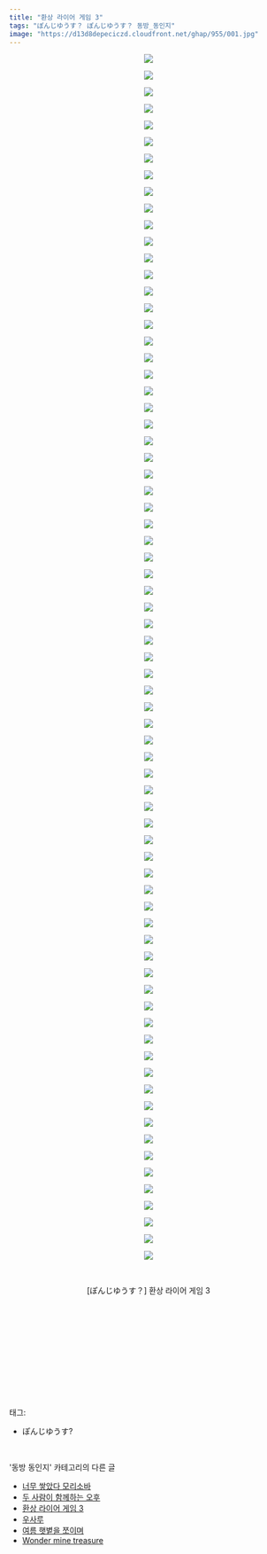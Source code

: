 ```yaml
---
title: "환상 라이어 게임 3"
tags: "ぽんじゆうす？ ぽんじゆうす？ 동방_동인지"
image: "https://d13d8depeciczd.cloudfront.net/ghap/955/001.jpg"
---
```

<div class="article">
<p style="text-align: center; clear: none; float: none;"><img src="{{ site.imgserver12 }}/ghap/955/001.jpg"/></p>
<p style="text-align: center; clear: none; float: none;"><img src="{{ site.imgserver12 }}/ghap/955/002.jpg"/></p>
<p style="text-align: center; clear: none; float: none;"><img src="{{ site.imgserver12 }}/ghap/955/003.jpg"/></p>
<p style="text-align: center; clear: none; float: none;"><img src="{{ site.imgserver12 }}/ghap/955/004.jpg"/></p>
<p style="text-align: center; clear: none; float: none;"><img src="{{ site.imgserver12 }}/ghap/955/005.jpg"/></p>
<p style="text-align: center; clear: none; float: none;"><img src="{{ site.imgserver12 }}/ghap/955/006.jpg"/></p>
<p style="text-align: center; clear: none; float: none;"><img src="{{ site.imgserver12 }}/ghap/955/007.jpg"/></p>
<p style="text-align: center; clear: none; float: none;"><img src="{{ site.imgserver12 }}/ghap/955/008.jpg"/></p>
<p style="text-align: center; clear: none; float: none;"><img src="{{ site.imgserver12 }}/ghap/955/009.jpg"/></p>
<p style="text-align: center; clear: none; float: none;"><img src="{{ site.imgserver12 }}/ghap/955/010.jpg"/></p>
<p style="text-align: center; clear: none; float: none;"><img src="{{ site.imgserver12 }}/ghap/955/011.jpg"/></p>
<p style="text-align: center; clear: none; float: none;"><img src="{{ site.imgserver12 }}/ghap/955/012.jpg"/></p>
<p style="text-align: center; clear: none; float: none;"><img src="{{ site.imgserver12 }}/ghap/955/013.jpg"/></p>
<p style="text-align: center; clear: none; float: none;"><img src="{{ site.imgserver12 }}/ghap/955/014.jpg"/></p>
<p style="text-align: center; clear: none; float: none;"><img src="{{ site.imgserver12 }}/ghap/955/015.jpg"/></p>
<p style="text-align: center; clear: none; float: none;"><img src="{{ site.imgserver12 }}/ghap/955/016.jpg"/></p>
<p style="text-align: center; clear: none; float: none;"><img src="{{ site.imgserver12 }}/ghap/955/017.jpg"/></p>
<p style="text-align: center; clear: none; float: none;"><img src="{{ site.imgserver12 }}/ghap/955/018.jpg"/></p>
<p style="text-align: center; clear: none; float: none;"><img src="{{ site.imgserver12 }}/ghap/955/019.jpg"/></p>
<p style="text-align: center; clear: none; float: none;"><img src="{{ site.imgserver12 }}/ghap/955/020.jpg"/></p>
<p style="text-align: center; clear: none; float: none;"><img src="{{ site.imgserver12 }}/ghap/955/021.jpg"/></p>
<p style="text-align: center; clear: none; float: none;"><img src="{{ site.imgserver12 }}/ghap/955/022.jpg"/></p>
<p style="text-align: center; clear: none; float: none;"><img src="{{ site.imgserver12 }}/ghap/955/023.jpg"/></p>
<p style="text-align: center; clear: none; float: none;"><img src="{{ site.imgserver12 }}/ghap/955/024.jpg"/></p>
<p style="text-align: center; clear: none; float: none;"><img src="{{ site.imgserver12 }}/ghap/955/025.jpg"/></p>
<p style="text-align: center; clear: none; float: none;"><img src="{{ site.imgserver12 }}/ghap/955/026.jpg"/></p>
<p style="text-align: center; clear: none; float: none;"><img src="{{ site.imgserver12 }}/ghap/955/027.jpg"/></p>
<p style="text-align: center; clear: none; float: none;"><img src="{{ site.imgserver12 }}/ghap/955/028.jpg"/></p>
<p style="text-align: center; clear: none; float: none;"><img src="{{ site.imgserver12 }}/ghap/955/029.jpg"/></p>
<p style="text-align: center; clear: none; float: none;"><img src="{{ site.imgserver12 }}/ghap/955/030.jpg"/></p>
<p style="text-align: center; clear: none; float: none;"><img src="{{ site.imgserver12 }}/ghap/955/031.jpg"/></p>
<p style="text-align: center; clear: none; float: none;"><img src="{{ site.imgserver12 }}/ghap/955/032.jpg"/></p>
<p style="text-align: center; clear: none; float: none;"><img src="{{ site.imgserver12 }}/ghap/955/033.jpg"/></p>
<p style="text-align: center; clear: none; float: none;"><img src="{{ site.imgserver12 }}/ghap/955/034.jpg"/></p>
<p style="text-align: center; clear: none; float: none;"><img src="{{ site.imgserver12 }}/ghap/955/035.jpg"/></p>
<p style="text-align: center; clear: none; float: none;"><img src="{{ site.imgserver12 }}/ghap/955/036.jpg"/></p>
<p style="text-align: center; clear: none; float: none;"><img src="{{ site.imgserver12 }}/ghap/955/037.jpg"/></p>
<p style="text-align: center; clear: none; float: none;"><img src="{{ site.imgserver12 }}/ghap/955/038.jpg"/></p>
<p style="text-align: center; clear: none; float: none;"><img src="{{ site.imgserver12 }}/ghap/955/039.jpg"/></p>
<p style="text-align: center; clear: none; float: none;"><img src="{{ site.imgserver12 }}/ghap/955/040.jpg"/></p>
<p style="text-align: center; clear: none; float: none;"><img src="{{ site.imgserver12 }}/ghap/955/041.jpg"/></p>
<p style="text-align: center; clear: none; float: none;"><img src="{{ site.imgserver12 }}/ghap/955/042.jpg"/></p>
<p style="text-align: center; clear: none; float: none;"><img src="{{ site.imgserver12 }}/ghap/955/043.jpg"/></p>
<p style="text-align: center; clear: none; float: none;"><img src="{{ site.imgserver12 }}/ghap/955/044.jpg"/></p>
<p style="text-align: center; clear: none; float: none;"><img src="{{ site.imgserver12 }}/ghap/955/045.jpg"/></p>
<p style="text-align: center; clear: none; float: none;"><img src="{{ site.imgserver12 }}/ghap/955/046.jpg"/></p>
<p style="text-align: center; clear: none; float: none;"><img src="{{ site.imgserver12 }}/ghap/955/047.jpg"/></p>
<p style="text-align: center; clear: none; float: none;"><img src="{{ site.imgserver12 }}/ghap/955/048.jpg"/></p>
<p style="text-align: center; clear: none; float: none;"><img src="{{ site.imgserver12 }}/ghap/955/049.jpg"/></p>
<p style="text-align: center; clear: none; float: none;"><img src="{{ site.imgserver12 }}/ghap/955/050.jpg"/></p>
<p style="text-align: center; clear: none; float: none;"><img src="{{ site.imgserver12 }}/ghap/955/051.jpg"/></p>
<p style="text-align: center; clear: none; float: none;"><img src="{{ site.imgserver12 }}/ghap/955/052.jpg"/></p>
<p style="text-align: center; clear: none; float: none;"><img src="{{ site.imgserver12 }}/ghap/955/053.jpg"/></p>
<p style="text-align: center; clear: none; float: none;"><img src="{{ site.imgserver12 }}/ghap/955/054.jpg"/></p>
<p style="text-align: center; clear: none; float: none;"><img src="{{ site.imgserver12 }}/ghap/955/055.jpg"/></p>
<p style="text-align: center; clear: none; float: none;"><img src="{{ site.imgserver12 }}/ghap/955/056.jpg"/></p>
<p style="text-align: center; clear: none; float: none;"><img src="{{ site.imgserver12 }}/ghap/955/057.jpg"/></p>
<p style="text-align: center; clear: none; float: none;"><img src="{{ site.imgserver12 }}/ghap/955/058.jpg"/></p>
<p style="text-align: center; clear: none; float: none;"><img src="{{ site.imgserver12 }}/ghap/955/059.jpg"/></p>
<p style="text-align: center; clear: none; float: none;"><img src="{{ site.imgserver12 }}/ghap/955/060.jpg"/></p>
<p style="text-align: center; clear: none; float: none;"><img src="{{ site.imgserver12 }}/ghap/955/061.jpg"/></p>
<p style="text-align: center; clear: none; float: none;"><img src="{{ site.imgserver12 }}/ghap/955/062.jpg"/></p>
<p style="text-align: center; clear: none; float: none;"><img src="{{ site.imgserver12 }}/ghap/955/063.jpg"/></p>
<p style="text-align: center; clear: none; float: none;"><img src="{{ site.imgserver12 }}/ghap/955/064.jpg"/></p>
<p style="text-align: center; clear: none; float: none;"><img src="{{ site.imgserver12 }}/ghap/955/065.jpg"/></p>
<p style="text-align: center; clear: none; float: none;"><img src="{{ site.imgserver12 }}/ghap/955/066.jpg"/></p>
<p style="text-align: center; clear: none; float: none;"><img src="{{ site.imgserver12 }}/ghap/955/067.jpg"/></p>
<p style="text-align: center; clear: none; float: none;"><img src="{{ site.imgserver12 }}/ghap/955/068.jpg"/></p>
<p style="text-align: center; clear: none; float: none;"><img src="{{ site.imgserver12 }}/ghap/955/069.jpg"/></p>
<p style="text-align: center; clear: none; float: none;"><img src="{{ site.imgserver12 }}/ghap/955/070.jpg"/></p>
<p style="text-align: center; clear: none; float: none;"><img src="{{ site.imgserver12 }}/ghap/955/071.jpg"/></p>
<p style="text-align: center; clear: none; float: none;"><img src="{{ site.imgserver12 }}/ghap/955/072.jpg"/></p>
<p style="text-align: center; clear: none; float: none;"><img src="{{ site.imgserver12 }}/ghap/955/073.jpg"/></p>
<p style="text-align: center; clear: none; float: none;"><br/></p>
<p style="text-align: center; clear: none; float: none;">[ぽんじゆうす？] 환상 라이어 게임 3</p>
<p style="text-align: center; clear: none; float: none;"><br/></p>
<p style="text-align: center; clear: none; float: none;"><br/></p>
<p style="text-align: center; clear: none; float: none;"><br/></p>
<p style="text-align: center; clear: none; float: none;"><br/></p>
<p><br/></p>
</div><br/>
<div class="tagTrail">
<p>태그: </p>
<ul>
<li>ぽんじゆうす?</li>
</ul>
</div><br/>
<div class="another">
<p>'동방 동인지' 카테고리의 다른 글</p>
<ul>
<li><a href="/ghap_957">너무 쌓았다 모리소바</a></li>
<li><a href="/ghap_956">두 사람이 함께하는 오후</a></li>
<li><a href="/ghap_955">환상 라이어 게임 3</a></li>
<li><a href="/ghap_954">우사루</a></li>
<li><a href="/ghap_953">여름 햇볕을 쪼이며</a></li>
<li><a href="/ghap_951">Wonder mine treasure</a></li>
</ul>
</div><br/>
<div class="cb_module cb_fluid">
<div class="cb_wrt cb_profile">
</div><!-- commentList close -->
</div><br/>

